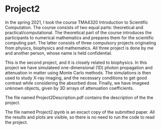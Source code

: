 # Project2


In the spring 2021, I took the course TMA4320 Introduction to Scientific Computation. The course consists of two equal parts: theoretical and practical/computational. The theoretical part of the course introduces the participants to numerical mathematics and prepares them for the scientific computing part. The latter consists of three compulsory projects originating from physics, biophysics and mathematics. All three project is done by me and another person, whose name is held confidential.

This is the second project, and it is closely related to biophysics. In this project we have simulateed one-dimensional (1D) photon propagation and attenuation in matter using Monte Carlo methods. The simulations is then used to study X-ray imaging, and the necessary conditions to get good contrast while considering the absorbed dose. Finally, we have imageed unknown objects, given by 3D arrays of attenuation coefficients. 

The file named Project2Description.pdf contains the description of the the project.

The file named Project2.ipynb is an excact copy of the submitted paper. All the results and plots are visible, so there is no need to run the code to read the project.

